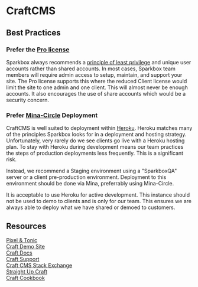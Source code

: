 # CraftCMS

## Best Practices

### Prefer the [Pro license](https://craftcms.com/pricing)

Sparkbox always recommends a [principle of least privilege][leastprivilege] and unique user accounts rather than shared accounts. In most cases, Sparkbox team members will require admin access to setup, maintain, and support your site. The Pro license supports this where the reduced Client license would limit the site to one admin and one client. This will almost never be enough accounts. It also encourages the use of share accounts which would be a security concern.

### Prefer [Mina-Circle] Deployment

CraftCMS is well suited to deployment within [Heroku]. Heroku matches many of the principles Sparkbox looks for in a deployment and hosting strategy. Unfortunately, very rarely do we see clients go live with a Heroku hosting plan. To stay with Heroku during development means our team practices the steps of production deployments less frequently. This is a significant risk.

Instead, we recommend a Staging environment using a "SparkboxQA" server or a client pre-production environment. Deployment to this environment should be done via Mina, preferrably using Mina-Circle.

It is acceptable to use Heroku for active development. This instance should not be used to demo to clients and is only for our team. This ensures we are always able to deploy what we have shared or demoed to customers.

[Heroku]: https://heroku.com
[Mina-Circle]: https://github.com/sparkbox/mina-circle
[leastprivilege]: https://en.wikipedia.org/wiki/Principle_of_least_privilege

## Resources
[Pixel & Tonic](https://github.com/pixelandtonic/HappyLager)   
[Craft Demo Site](https://demo.craftcms.com/)  
[Craft Docs](https://craftcms.com/docs/introduction)  
[Craft Support](https://craftcms.com/support)  
[Craft CMS Stack Exchange](https://craftcms.stackexchange.com/)  
[Straight Up Craft](https://straightupcraft.com/)  
[Craft Cookbook](https://craftcookbook.net/)
